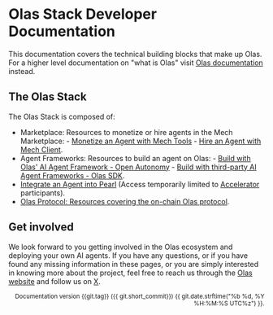 # Olas Stack Developer Documentation

This documentation covers the technical building blocks that make up Olas. For a higher level
documentation on "what is Olas" visit [Olas documentation](https://docs.autonolas.network/) instead.

## The Olas Stack

The Olas Stack is composed of:

- Marketplace: Resources to monetize or hire agents in the Mech Marketplace:
      - [Monetize an Agent with Mech Tools](https://docs.autonolas.network/mech-tools-dev/)
      - [Hire an Agent with Mech Client](https://docs.autonolas.network/mech-client/).
- Agent Frameworks: Resources to build an agent on Olas:
      - [Build with Olas' AI Agent Framework - Open Autonomy](https://docs.autonolas.network/open-autonomy/)
      - [Build with third-party AI Agent Frameworks - Olas SDK](https://docs.autonolas.network/olas-sdk/).
- [Integrate an Agent into Pearl](https://drive.google.com/file/d/1YPe2RFMjf_YPsrldHuwzBHTYwCCy22C8/view) (Access temporarily limited to [Accelerator](https://olas.network/accelerator) participants).
- [Olas Protocol: Resources covering the on-chain Olas protocol](https://docs.autonolas.network/protocol/).

## Get involved

We look forward to you getting involved in the Olas ecosystem and deploying your own AI agents. If you have any questions, or if you have found any missing information in these pages, or you are simply interested in knowing more about the project, feel free to reach us through the [Olas website](https://olas.network/) and follow us on [X](https://x.com/autonolas/).

<div style="text-align: right"><small>Documentation version {{git.tag}} ({{ git.short_commit}}) {{ git.date.strftime("%b %d, %Y %H:%M:%S UTC%z") }}.</small></div>
